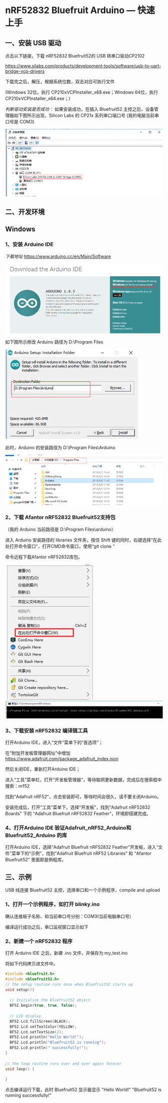 ﻿# nRF52832 Bluefruit Arduino — 快速上手


## 一、安装 USB 驱动

点击以下链接，下载 nRF52832 Bluefruit52的 USB 转串口驱动CP2102

https://www.silabs.com/products/development-tools/software/usb-to-uart-bridge-vcp-drivers

下载完之后，解压，根据系统位数，双击对应可执行文件

(Windows 32位，执行 CP210xVCPInstaller_x68.exe；Windows 64位，执行 CP210xVCPInstaller_x64.exe；)

*判断驱动安装是否成功：*
如果安装成功，在插入 Bluefruit52 主控之后，设备管理器如下图所示出现，Silicon Labs 的 CP21x 系列串口端口号
(我的电脑当前串口号是 COM3)

![image](arduino-ide/win-screenshots_cn/my_com.png)


## 二、开发环境
## **Windows**
### 1、安装 Arduino IDE

*下载地址*
https://www.arduino.cc/en/Main/Software 

![image](arduino-ide/win-screenshots_cn/arduino_cc_package.png)


如下图所示修改 Arduino 路径为 D:\Program Files

![image](arduino-ide/win-screenshots_cn/select_arduino_install_path.png)


此时，Arduino 的安装路径为 D:\Program Files\Arduino

![image](arduino-ide/win-screenshots_cn/arduino_path.png)


### 2、下载 Afantor nRF52832 Bluefruit52支持包

（我的 Arduino 当前路径是 D:\Program Files\arduino）

进入 Arduino 安装路径的 libraries 文件夹，按住 Shift 键的同时，右键选择“在此处打开命令窗口”，打开CMD命令窗口，使用“git clone ”

命令远程下载Afantor nRF52832库包。

![image](images/shift_cmd.jpg)
![image](images/git_cmd.jpg)


### 3、下载安装 nRF52832 编译链工具

打开Arduino IDE，进入“文件”菜单下的“首选项”；

在“附加开发板管理器网址”中增加 https://www.adafruit.com/package_adafruit_index.json

然后关闭IDE，重新打开Arduino IDE；

进入“工具”菜单栏，打开“开发板管理器”，等待联网更新数据，完成后在搜索框中搜索：nrf52

找到“Adafruit nRF52”，点击安装即可，等待时间会很久，请不要关闭Arduino。

安装完成后，打开“工具”菜单下，选择“开发板”，找到“Adafruit nRF52832 Boards” 下的 “Adafruit Bluefruit nRF52832 Feather”，环境即搭建完成。


### 4、打开Arduino IDE 验证Adafruit_nRF52_Arduino和Bluefruit52_Arduino 的库

打开Arduino IDE，选择“Adafruit Bluefruit nRF52832 Feather”开发板，进入“文件”菜单下的“示例”，找到“Adafruit Bluefruit nRF52 Libraries” 和 “Afantor Bluefruit52” 里面即是例程库。

## 三、示例

USB 线连接 Bluefruit52 主控，选择串口和一个示例程序，compile and upload

### 1、打开一个示例程序，如打开 blinky.ino



确认连接板子名称、和当前串口号分别：COM3(当前电脑串口号)



编译运行成功之后，串口监视窗口显示如下



### 2、新建一个 nRF52832 程序

打开 Arduino IDE 之后，新建 .ino 文件，并保存为 my_test.ino

将如下代码拷贝进文件中。

```cpp
#include <bluefruit.h>
#include <bluefruit52.h>
// the setup routine runs once when Bluefruit52 starts up
void setup(){

  // Initialize the Bluefruit52 object
  BF52.begin(true, true, false);

  // LCD display
  BF52.Lcd.fillScreen(BLACK);
  BF52.Lcd.setTextColor(YELLOW);
  BF52.Lcd.setTextSize(2);
  BF52.Lcd.println("Hello World!");
  BF52.Lcd.println("Bluefruit52 is running"); 
  BF52.Lcd.println(" successfully!");   
}

// the loop routine runs over and over again forever
void loop() {

}
```

点击编译运行下载，此时 Bluefruit52 显示器显示 "Hello World!" "Bluefruit52 is running successfully!"


